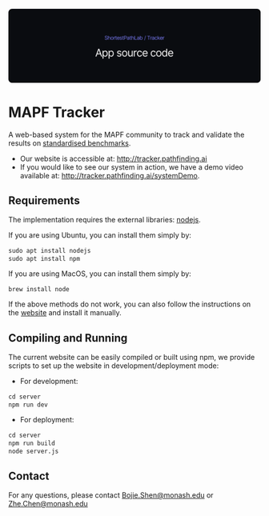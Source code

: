 ![Banner](banner.png)

# MAPF Tracker

A web-based system for the MAPF community to track and validate the results on [standardised benchmarks](https://movingai.com/benchmarks/mapf/index.html).

- Our website is accessible at: http://tracker.pathfinding.ai
- If you would like to see our system in action, we have a demo video available at: http://tracker.pathfinding.ai/systemDemo.

## Requirements

The implementation requires the external libraries: [nodejs](https://nodejs.org/en).

If you are using Ubuntu, you can install them simply by:

```shell script
sudo apt install nodejs
sudo apt install npm
```

If you are using MacOS, you can install them simply by:

```shell script
brew install node
```

If the above methods do not work, you can also follow the instructions
on the [website](https://www.digitalocean.com/community/tutorials/how-to-install-node-js-on-ubuntu-20-04) and install it manually.

## Compiling and Running

The current website can be easily compiled or built using npm, we provide scripts to set up the website in development/deployment mode:

- For development:

```shell script
cd server
npm run dev
```

- For deployment:

```shell script
cd server
npm run build
node server.js
```

## Contact

For any questions, please contact Bojie.Shen@monash.edu or Zhe.Chen@monash.edu
